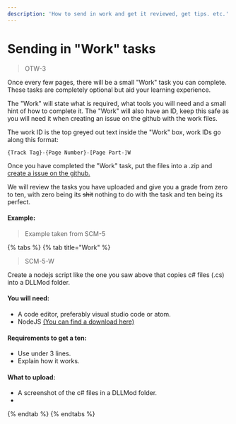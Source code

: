 ```yaml
---
description: 'How to send in work and get it reviewed, get tips. etc.'
---
```


# Sending in "Work" tasks

> OTW-3

Once every few pages, there will be a small "Work" task you can complete. These tasks are completely optional but aid your learning experience.

The "Work" will state what is required, what tools you will need and a small hint of how to complete it. The "Work" will also have an ID, keep this safe as you will need it when creating an issue on the github with the work files.

The work ID is the top greyed out text inside the "Work" box, work IDs go along this format:

```text
{Track Tag}-{Page Number}-[Page Part-]W
```

Once you have completed the "Work" task, put the files into a .zip and [create a issue on the github.](https://github.com/OE-O/tutorials/issues/new/choose)

We will review the tasks you have uploaded and give you a grade from zero to ten, with zero being its ~~shit~~ nothing to do with the task and ten being its perfect.

#### Example:

> Example taken from SCM-5

{% tabs %}
{% tab title="Work" %}
> SCM-5-W

Create a nodejs script like the one you saw above that copies c\# files \(.cs\) into a DLLMod folder.

#### You will need:

* A code editor, preferably visual studio code or atom.
* NodeJS [\(You can find a download here\)](https://nodejs.org)

#### Requirements to get a ten:

* Use under 3 lines.
* Explain how it works.

#### What to upload:

* A screenshot of the c\# files in a DLLMod folder.
* 
{% endtab %}
{% endtabs %}

